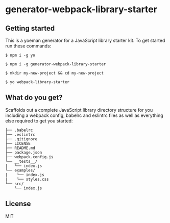 # generator-webpack-library-starter

## Getting started

This is a yoeman generator for a JavaScript library starter kit. To get started run these commands:

```
$ npm i -g yo

$ npm i -g generator-webpack-library-starter

$ mkdir my-new-project && cd my-new-project

$ yo webpack-library-starter
```

## What do you get?

Scaffolds out a complete JavaScript library directory structure for you including a webpack config, babelrc and eslintrc files as well as everything else required to get you started:

```
├── .babelrc
├── .eslintrc
├── .gitignore
├── LICENSE
├── README.md
├── package.json
├── webpack.config.js
└── __tests__/
|   └── index.js
└── examples/
|    └── index.js
|    └── styles.css
└── src/
    └── index.js
```

## License

MIT
